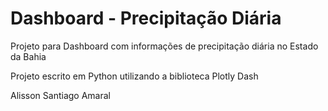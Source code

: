 # Dashboard - Precipitação Diária

Projeto para Dashboard com informações de precipitação diária no Estado da Bahia

Projeto escrito em Python utilizando a biblioteca Plotly Dash

Alisson Santiago Amaral
